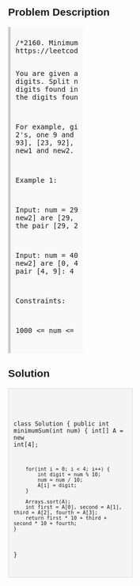 <style>
  body { font-family: Arial, sans-serif; }
  .container { max-width: 50%; margin: auto; padding: 20px; }
  .comment-block { max-width: 50%; background-color: #f9f9f9; padding: 10px; border-left: 5px solid #ccc; }
  .code-block { background-color: #f4f4f4; padding: 10px; border: 1px solid #ddd; }
</style>

<div class='container'>
<h2>Problem Description</h2>
<div class='comment-block'>
<pre>
/*2160. Minimum Sum of Four Digit Number After Splitting Digits
https://leetcode.com/problems/minimum-sum-of-four-digit-number-after-splitting-digits/description/

You are given a positive integer num consisting of exactly 
four digits. Split num into two new integers new1 and new2 
by using the digits found in num. Leading zeros are allowed in new1 and new2, 
and all the digits found in num must be used.

For example, given num = 2932, you have the following digits: 
two 2's, one 9 and one 3. Some of the possible pairs [new1, new2]
are [22, 93], [23, 92], [223, 9] and [2, 329].
Return the minimum possible sum of new1 and new2.
 

Example 1:

Input: num = 2932
Output: 52
Explanation: Some possible pairs [new1, new2] are [29, 23], [223, 9], etc.
The minimum sum can be obtained by the pair [29, 23]: 29 + 23 = 52.
Example 2:

Input: num = 4009
Output: 13
Explanation: Some possible pairs [new1, new2] are [0, 49], [490, 0], etc. 
The minimum sum can be obtained by the pair [4, 9]: 4 + 9 = 13.
 
Constraints:

1000 <= num <= 9999
*/
</pre>
</div>

<h2>Solution</h2>
<div class='code-block'>
<pre><code class='language-java'>

class Solution {
    public int minimumSum(int num) {
        int[] A = new int[4];

        for(int i = 0; i < 4; i++) {
            int digit = num % 10;
            num = num / 10;
            A[i] = digit;
        }

        Arrays.sort(A);
        int first = A[0], second = A[1], third = A[2], fourth = A[3];
        return first * 10 + third + second * 10 + fourth;
    }
}</code></pre>
</div>
</div>
